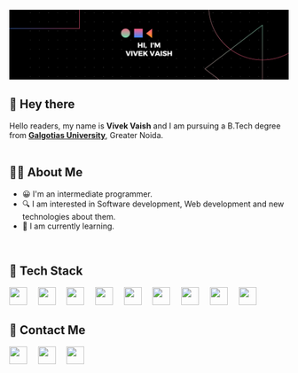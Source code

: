 <!--START_SECTION:waka-->
<!--END_SECTION:waka-->

![Profile banner](https://github.com/Vivekv634/VivekVaish/blob/main/profile%20banner.png)

## 👋 Hey there
Hello readers, my name is **Vivek Vaish** and I am pursuing a B.Tech degree from [**Galgotias University**](https://www.galgotiasuniversity.edu.in/), Greater Noida.
<br>
<br>

## 🧑‍💻 About Me
* 😀 I'm an intermediate programmer.
* 🔍 I am interested in Software development, Web development and new technologies about them.
* 🌱 I am currently learning.
<br>

## 💼 Tech Stack
<p float="left">
<img height="32" width="32" src="https://cdn.simpleicons.org/python/talekblue" />&nbsp;&nbsp;&nbsp;&nbsp;
<img height="32" width="32" src="https://cdn.simpleicons.org/mysql/seablue" />&nbsp;&nbsp;&nbsp;&nbsp;
<img height="32" width="32" src="https://cdn.simpleicons.org/jquery/taleblue" />&nbsp;&nbsp;&nbsp;&nbsp;
<img height="32" width="32" src="https://cdn.simpleicons.org/express/green" />&nbsp;&nbsp;&nbsp;&nbsp;
<img height="32" width="32" src="https://cdn.simpleicons.org/html5/orangered/" />&nbsp;&nbsp;&nbsp;&nbsp;
<img height="32" width="32" src="https://cdn.simpleicons.org/css3/taleblue" />&nbsp;&nbsp;&nbsp;&nbsp;
<img height="32" width="32" src="https://cdn.simpleicons.org/javascript/yellow" />&nbsp;&nbsp;&nbsp;&nbsp;
<img height="32" width="32" src="https://cdn.simpleicons.org/c/talekblue" />&nbsp;&nbsp;&nbsp;&nbsp;
<img height="32" width="32" src="https://cdn.simpleicons.org/c++/talekblue" />&nbsp;&nbsp;&nbsp;&nbsp;
</p>

## 🙌 Contact Me
[<img height="32" width="32" src="https://cdn.simpleicons.org/linkedin" />](https://www.linkedin.com/in/vivek-vaish-bb5803257/)&nbsp;&nbsp;&nbsp;&nbsp;
[<img height="32" width="32" src="https://cdn.simpleicons.org/instagram" />](https://www.instagram.com/v.codr/)&nbsp;&nbsp;&nbsp;&nbsp;
[<img height="32" width="32" src="https://cdn.simpleicons.org/www" />](https://vivekv634.github.io/Portfolio/)&nbsp;&nbsp;&nbsp;&nbsp;
